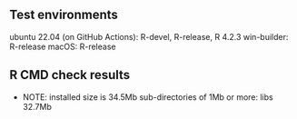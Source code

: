 ## Test environments

ubuntu 22.04 (on GitHub Actions): R-devel, R-release, R 4.2.3
win-builder: R-release
macOS: R-release

## R CMD check results

* NOTE: installed size is 34.5Mb
sub-directories of 1Mb or more: libs  32.7Mb